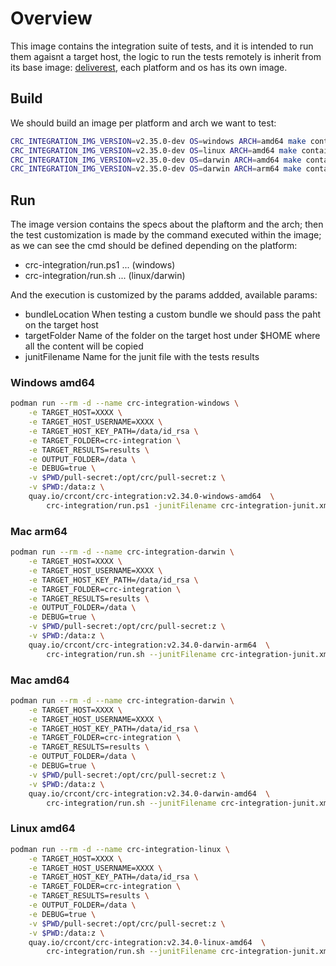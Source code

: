 # Overview

This image contains the integration suite of tests, and it is intended to run them agaisnt a target host, the logic to run the tests remotely is inherit from its base image: [deliverest](https://github.com/adrianriobo/deliverest), each platform and os has its own image.

## Build

We should build an image per platform and arch we want to test:

```bash
CRC_INTEGRATION_IMG_VERSION=v2.35.0-dev OS=windows ARCH=amd64 make containerized_integration
CRC_INTEGRATION_IMG_VERSION=v2.35.0-dev OS=linux ARCH=amd64 make containerized_integration
CRC_INTEGRATION_IMG_VERSION=v2.35.0-dev OS=darwin ARCH=amd64 make containerized_integration
CRC_INTEGRATION_IMG_VERSION=v2.35.0-dev OS=darwin ARCH=arm64 make containerized_integration
```

## Run

The image version contains the specs about the plaftorm and the arch; then the test customization is made by the command executed within the image; as we can see the cmd should be defined depending on the platform:

* crc-integration/run.ps1 ... (windows)
* crc-integration/run.sh ... (linux/darwin)

And the execution is customized by the params addded, available params:

* bundleLocation When testing a custom bundle we should pass the paht on the target host
* targetFolder Name of the folder on the target host under $HOME where all the content will be copied
* junitFilename Name for the junit file with the tests results

### Windows amd64

```bash
podman run --rm -d --name crc-integration-windows \
    -e TARGET_HOST=XXXX \
    -e TARGET_HOST_USERNAME=XXXX \
    -e TARGET_HOST_KEY_PATH=/data/id_rsa \
    -e TARGET_FOLDER=crc-integration \
    -e TARGET_RESULTS=results \
    -e OUTPUT_FOLDER=/data \
    -e DEBUG=true \
    -v $PWD/pull-secret:/opt/crc/pull-secret:z \
    -v $PWD:/data:z \
    quay.io/crcont/crc-integration:v2.34.0-windows-amd64  \
        crc-integration/run.ps1 -junitFilename crc-integration-junit.xml
```

### Mac arm64

```bash
podman run --rm -d --name crc-integration-darwin \
    -e TARGET_HOST=XXXX \
    -e TARGET_HOST_USERNAME=XXXX \
    -e TARGET_HOST_KEY_PATH=/data/id_rsa \
    -e TARGET_FOLDER=crc-integration \
    -e TARGET_RESULTS=results \
    -e OUTPUT_FOLDER=/data \
    -e DEBUG=true \
    -v $PWD/pull-secret:/opt/crc/pull-secret:z \
    -v $PWD:/data:z \
    quay.io/crcont/crc-integration:v2.34.0-darwin-arm64  \
        crc-integration/run.sh --junitFilename crc-integration-junit.xml 
```

### Mac amd64

```bash
podman run --rm -d --name crc-integration-darwin \
    -e TARGET_HOST=XXXX \
    -e TARGET_HOST_USERNAME=XXXX \
    -e TARGET_HOST_KEY_PATH=/data/id_rsa \
    -e TARGET_FOLDER=crc-integration \
    -e TARGET_RESULTS=results \
    -e OUTPUT_FOLDER=/data \
    -e DEBUG=true \
    -v $PWD/pull-secret:/opt/crc/pull-secret:z \
    -v $PWD:/data:z \
    quay.io/crcont/crc-integration:v2.34.0-darwin-amd64  \
        crc-integration/run.sh --junitFilename crc-integration-junit.xml 
```


### Linux amd64

```bash
podman run --rm -d --name crc-integration-linux \
    -e TARGET_HOST=XXXX \
    -e TARGET_HOST_USERNAME=XXXX \
    -e TARGET_HOST_KEY_PATH=/data/id_rsa \
    -e TARGET_FOLDER=crc-integration \
    -e TARGET_RESULTS=results \
    -e OUTPUT_FOLDER=/data \
    -e DEBUG=true \
    -v $PWD/pull-secret:/opt/crc/pull-secret:z \
    -v $PWD:/data:z \
    quay.io/crcont/crc-integration:v2.34.0-linux-amd64  \
        crc-integration/run.sh --junitFilename crc-integration-junit.xml 
```